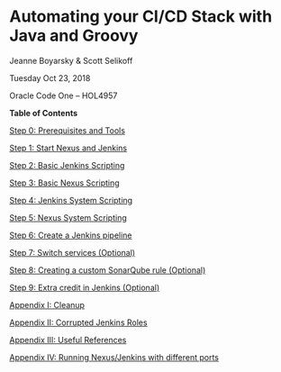 # Automating your CI/CD Stack with Java and Groovy
Jeanne Boyarsky &amp; Scott Selikoff

Tuesday Oct 23, 2018

Oracle Code One – HOL4957


**Table of Contents**

[Step 0: Prerequisites and Tools](lab-steps/step-0-setup.md)

[Step 1: Start Nexus and Jenkins](lab-steps/step-1-start-nexus-and-jenkins.md)

[Step 2: Basic Jenkins Scripting](lab-steps/step-2-basic-jenkins-scripting.md)

[Step 3: Basic Nexus Scripting](lab-steps/step-3-basic-nexus-scripting.md)

[Step 4: Jenkins System Scripting](lab-steps/step-4-jenkins-system-scripting.md)

[Step 5: Nexus System Scripting](lab-steps/step-5-nexus-system-scripting.md)

[Step 6: Create a Jenkins pipeline](lab-steps/step-6-jenkins-pipeline.md)

[Step 7: Switch services (Optional)](lab-steps/step-7-switch-services.md)

[Step 8: Creating a custom SonarQube rule (Optional)](lab-steps/step-8-sonar.md)

[Step 9: Extra credit in Jenkins (Optional)](lab-steps/step-9-jenkins-extra-credit.md) 

[Appendix I: Cleanup](lab-steps/appendix-i-cleanup.md)

[Appendix II:  Corrupted Jenkins Roles](lab-steps/appendix-ii-corrupted-jenkins-roles.md)

[Appendix III: Useful References](lab-steps/appendix-iii-links.md)

[Appendix IV: Running Nexus/Jenkins with different ports](lab-steps/appendix-1v-different-ports.md)



